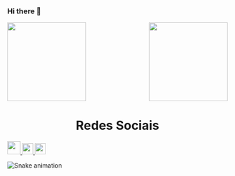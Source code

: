 ### Hi there 👋

<div>
  
  <img  height="180em" src="https://github-readme-stats.vercel.app/api?username=joaocmoraes&show_icons=true&theme=great-gatsby&include_all_commits=true&count_private=true"/>
  <img align="right" height="180em" src="https://github-readme-stats.vercel.app/api/top-langs/?username=joaocmoraes&layout=compact&langs_count=16&theme=great-gatsby"/>
</div>



<h1 align="center">Redes Sociais</h1>
    <a href = "mailto: joaocmoraes20@gmail.com">
      <img width="30" src="https://play-lh.googleusercontent.com/KSuaRLiI_FlDP8cM4MzJ23ml3og5Hxb9AapaGTMZ2GgR103mvJ3AAnoOFz1yheeQBBI">
    </a>
    <a href = "https://www.linkedin.com/in/joaocmoraes99/">
      <img width="25" src="linkedin.svg">
    </a>
    </a>
    <a href = "https://www.instagram.com/joaocmoraes_/">
      <img width="25" src="instagram.png">
    </a>
</div>





![Snake animation](https://github.com/LuigiGF/LuigiGF/blob/output/github-contribution-grid-snake.svg)
